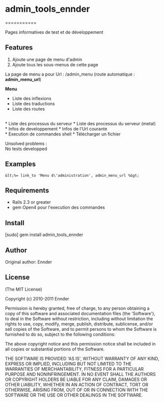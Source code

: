 # admin_tools_ennder
===========

Pages informatives de test et de développement

Features
--------

1. Ajoute une page de menu d'admin
2. Ajoute tous les sous-menus de cette page

La page de menu a pour Url : /admin_menu (route automatique : **admin_menu_url**)

**Menu**

* Liste des inflexions
* Liste des traductions
* Liste des routes
<br/>
* Liste des processus du serveur
* Liste des processus du serveur (metal)  
<br/>
* Infos de developpement
* Infos de l'Url courante
<br/>
* Execution de commandes shell
* Télécharger un fichier

Unsolved problems :  
No tests developped

Examples
--------

    &lt;%= link_to 'Menu d\'administration', admin_menu_url %&gt;

Requirements
------------

- Rails 2.3 or greater
- gem Open4 pour l'execution des commandes

Install
-------

[sudo] gem install admin_tools_ennder

Author
------

Original author: Ennder

License
-------

(The MIT License)

Copyright (c) 2010-2011 Ennder

Permission is hereby granted, free of charge, to any person obtaining
a copy of this software and associated documentation files (the
'Software'), to deal in the Software without restriction, including
without limitation the rights to use, copy, modify, merge, publish,
distribute, sublicense, and/or sell copies of the Software, and to
permit persons to whom the Software is furnished to do so, subject to
the following conditions:

The above copyright notice and this permission notice shall be
included in all copies or substantial portions of the Software.

THE SOFTWARE IS PROVIDED 'AS IS', WITHOUT WARRANTY OF ANY KIND,
EXPRESS OR IMPLIED, INCLUDING BUT NOT LIMITED TO THE WARRANTIES OF
MERCHANTABILITY, FITNESS FOR A PARTICULAR PURPOSE AND NONINFRINGEMENT.
IN NO EVENT SHALL THE AUTHORS OR COPYRIGHT HOLDERS BE LIABLE FOR ANY
CLAIM, DAMAGES OR OTHER LIABILITY, WHETHER IN AN ACTION OF CONTRACT,
TORT OR OTHERWISE, ARISING FROM, OUT OF OR IN CONNECTION WITH THE
SOFTWARE OR THE USE OR OTHER DEALINGS IN THE SOFTWARE.

